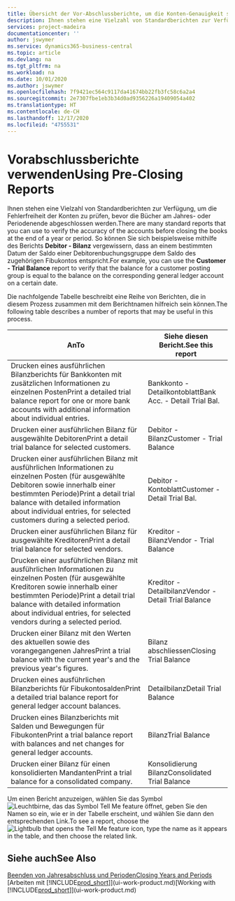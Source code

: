 ```yaml
---
title: Übersicht der Vor-Abschlussberichte, um die Konten-Genauigkeit sicherzustellen| Microsoft Docs
description: Ihnen stehen eine Vielzahl von Standardberichten zur Verfügung, um die Fehlerfreiheit der Konten zu prüfen, bevor die Bücher am Jahres- oder Periodenende abgeschlossen werden.
services: project-madeira
documentationcenter: ''
author: jswymer
ms.service: dynamics365-business-central
ms.topic: article
ms.devlang: na
ms.tgt_pltfrm: na
ms.workload: na
ms.date: 10/01/2020
ms.author: jswymer
ms.openlocfilehash: 7f9421ec564c9117da41674bb22fb3fc58c6a2a4
ms.sourcegitcommit: 2e7307fbe1eb3b34d0ad9356226a19409054a402
ms.translationtype: HT
ms.contentlocale: de-CH
ms.lasthandoff: 12/17/2020
ms.locfileid: "4755531"
---
```

# <a name="using-pre-closing-reports"></a><span data-ttu-id="ae2a7-103">Vorabschlussberichte verwenden</span><span class="sxs-lookup"><span data-stu-id="ae2a7-103">Using Pre-Closing Reports</span></span>
<span data-ttu-id="ae2a7-104">Ihnen stehen eine Vielzahl von Standardberichten zur Verfügung, um die Fehlerfreiheit der Konten zu prüfen, bevor die Bücher am Jahres- oder Periodenende abgeschlossen werden.</span><span class="sxs-lookup"><span data-stu-id="ae2a7-104">There are many standard reports that you can use to verify the accuracy of the accounts before closing the books at the end of a year or period.</span></span> <span data-ttu-id="ae2a7-105">So können Sie sich beispielsweise mithilfe des Berichts **Debitor - Bilanz** vergewissern, dass an einem bestimmten Datum der Saldo einer Debitorenbuchungsgruppe dem Saldo des zugehörigen Fibukontos entspricht.</span><span class="sxs-lookup"><span data-stu-id="ae2a7-105">For example, you can use the **Customer - Trial Balance** report to verify that the balance for a customer posting group is equal to the balance on the corresponding general ledger account on a certain date.</span></span>

<span data-ttu-id="ae2a7-106">Die nachfolgende Tabelle beschreibt eine Reihe von Berichten, die in diesem Prozess zusammen mit dem Berichtnamen hilfreich sein können.</span><span class="sxs-lookup"><span data-stu-id="ae2a7-106">The following table describes a number of reports that may be useful in this process.</span></span>

| <span data-ttu-id="ae2a7-107">An</span><span class="sxs-lookup"><span data-stu-id="ae2a7-107">To</span></span> | <span data-ttu-id="ae2a7-108">Siehe diesen Bericht.</span><span class="sxs-lookup"><span data-stu-id="ae2a7-108">See this report</span></span> |
| --- | --- |
| <span data-ttu-id="ae2a7-109">Drucken eines ausführlichen Bilanzberichts für Bankkonten mit zusätzlichen Informationen zu einzelnen Posten</span><span class="sxs-lookup"><span data-stu-id="ae2a7-109">Print a detailed trial balance report for one or more bank accounts with additional information about individual entries.</span></span> |<span data-ttu-id="ae2a7-110">Bankkonto - Detailkontoblatt</span><span class="sxs-lookup"><span data-stu-id="ae2a7-110">Bank Acc. - Detail Trial Bal.</span></span> |
| <span data-ttu-id="ae2a7-111">Drucken einer ausführlichen Bilanz für ausgewählte Debitoren</span><span class="sxs-lookup"><span data-stu-id="ae2a7-111">Print a detail trial balance for selected customers.</span></span> |<span data-ttu-id="ae2a7-112">Debitor - Bilanz</span><span class="sxs-lookup"><span data-stu-id="ae2a7-112">Customer - Trial Balance</span></span> |
| <span data-ttu-id="ae2a7-113">Drucken einer ausführlichen Bilanz mit ausführlichen Informationen zu einzelnen Posten (für ausgewählte Debitoren sowie innerhalb einer bestimmten Periode)</span><span class="sxs-lookup"><span data-stu-id="ae2a7-113">Print a detail trial balance with detailed information about individual entries, for selected customers during a selected period.</span></span> |<span data-ttu-id="ae2a7-114">Debitor - Kontoblatt</span><span class="sxs-lookup"><span data-stu-id="ae2a7-114">Customer - Detail Trial Bal.</span></span> |
| <span data-ttu-id="ae2a7-115">Drucken einer ausführlichen Bilanz für ausgewählte Kreditoren</span><span class="sxs-lookup"><span data-stu-id="ae2a7-115">Print a detail trial balance for selected vendors.</span></span> |<span data-ttu-id="ae2a7-116">Kreditor - Bilanz</span><span class="sxs-lookup"><span data-stu-id="ae2a7-116">Vendor - Trial Balance</span></span> |
| <span data-ttu-id="ae2a7-117">Drucken einer ausführlichen Bilanz mit ausführlichen Informationen zu einzelnen Posten (für ausgewählte Kreditoren sowie innerhalb einer bestimmten Periode)</span><span class="sxs-lookup"><span data-stu-id="ae2a7-117">Print a detail trial balance with detailed information about individual entries, for selected vendors during a selected period.</span></span> |<span data-ttu-id="ae2a7-118">Kreditor - Detailbilanz</span><span class="sxs-lookup"><span data-stu-id="ae2a7-118">Vendor - Detail Trial Balance</span></span> |
| <span data-ttu-id="ae2a7-119">Drucken einer Bilanz mit den Werten des aktuellen sowie des vorangegangenen Jahres</span><span class="sxs-lookup"><span data-stu-id="ae2a7-119">Print a trial balance with the current year's and the previous year's figures.</span></span> |<span data-ttu-id="ae2a7-120">Bilanz abschliessen</span><span class="sxs-lookup"><span data-stu-id="ae2a7-120">Closing Trial Balance</span></span> |
| <span data-ttu-id="ae2a7-121">Drucken eines ausführlichen Bilanzberichts für Fibukontosalden</span><span class="sxs-lookup"><span data-stu-id="ae2a7-121">Print a detailed trial balance report for general ledger account balances.</span></span> |<span data-ttu-id="ae2a7-122">Detailbilanz</span><span class="sxs-lookup"><span data-stu-id="ae2a7-122">Detail Trial Balance</span></span> |
| <span data-ttu-id="ae2a7-123">Drucken eines Bilanzberichts mit Salden und Bewegungen für Fibukonten</span><span class="sxs-lookup"><span data-stu-id="ae2a7-123">Print a trial balance report with balances and net changes for general ledger accounts.</span></span> |<span data-ttu-id="ae2a7-124">Bilanz</span><span class="sxs-lookup"><span data-stu-id="ae2a7-124">Trial Balance</span></span> |
| <span data-ttu-id="ae2a7-125">Drucken einer Bilanz für einen konsolidierten Mandanten</span><span class="sxs-lookup"><span data-stu-id="ae2a7-125">Print a trial balance for a consolidated company.</span></span> |<span data-ttu-id="ae2a7-126">Konsolidierung Bilanz</span><span class="sxs-lookup"><span data-stu-id="ae2a7-126">Consolidated Trial Balance</span></span> |

<span data-ttu-id="ae2a7-127">Um einen Bericht anzuzeigen, wählen Sie das Symbol ![Leuchtbirne, das das Symbol Tell Me feature](media/ui-search/search_small.png "Tell Me-Funktion") öffnet, geben Sie den Namen so ein, wie er in der Tabelle erscheint, und wählen Sie dann den entsprechenden Link.</span><span class="sxs-lookup"><span data-stu-id="ae2a7-127">To see a report, choose the ![Lightbulb that opens the Tell Me feature](media/ui-search/search_small.png "Tell me what you want to do") icon, type the name as it appears in the table, and then choose the related link.</span></span>

## <a name="see-also"></a><span data-ttu-id="ae2a7-128">Siehe auch</span><span class="sxs-lookup"><span data-stu-id="ae2a7-128">See Also</span></span>
[<span data-ttu-id="ae2a7-129">Beenden von Jahresabschluss und Perioden</span><span class="sxs-lookup"><span data-stu-id="ae2a7-129">Closing Years and Periods</span></span>](year-close-years-periods.md)  
<span data-ttu-id="ae2a7-130">[Arbeiten mit [!INCLUDE[prod_short](includes/prod_short.md)]](ui-work-product.md)</span><span class="sxs-lookup"><span data-stu-id="ae2a7-130">[Working with [!INCLUDE[prod_short](includes/prod_short.md)]](ui-work-product.md)</span></span>

